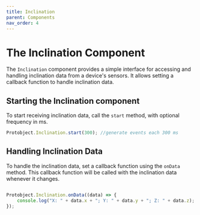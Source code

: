 ```yaml
---
title: Inclination
parent: Components
nav_order: 4
---
```


# The Inclination Component

The `Inclination` component provides a simple interface for accessing and handling inclination data from a device's sensors. It allows setting a callback function to handle inclination data.


## Starting the Inclination component
To start receiving inclination data, call the `start` method, with optional frequency in ms. 

```javascript
Protobject.Inclination.start(300); //generate events each 300 ms
```

## Handling Inclination Data
To handle the inclination data, set a callback function using the `onData` method. This callback function will be called with the inclination data whenever it changes.

```javascript

Protobject.Inclination.onData((data) => {
    console.log("X: " + data.x + "; Y: " + data.y + "; Z: " + data.z);
});

```





